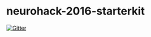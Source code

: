 # neurohack-2016-starterkit

[![Gitter](https://badges.gitter.im/Join%20Chat.svg)](https://gitter.im/neurohack-2016-starterkit/Lobby)
